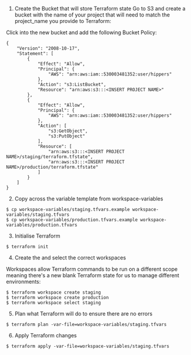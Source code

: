 1. Create the Bucket that will store Terraform state
Go to S3 and create a bucket with the name of your project that will need to match the project_name you provide to Terraform:

Click into the new bucket and add the following Bucket Policy:
```
{
    "Version": "2008-10-17",
    "Statement": [
        {
            "Effect": "Allow",
            "Principal": {
                "AWS": "arn:aws:iam::530003481352:user/hippers"
            },
            "Action": "s3:ListBucket",
            "Resource": "arn:aws:s3:::<INSERT PROJECT NAME>"
        },
        {
            "Effect": "Allow",
            "Principal": {
                "AWS": "arn:aws:iam::530003481352:user/hippers"
            },
            "Action": [
                "s3:GetObject",
                "s3:PutObject"
            ],
            "Resource": [
                "arn:aws:s3:::<INSERT PROJECT NAME>/staging/terraform.tfstate",
                "arn:aws:s3:::<INSERT PROJECT NAME>/production/terraform.tfstate"
            ]
        }
    ]
}
```

2. Copy across the variable template from workspace-variables

```
$ cp workspace-variables/staging.tfvars.example workspace-variables/staging.tfvars
$ cp workspace-variables/production.tfvars.example workspace-variables/production.tfvars
```

3. Initialise Terraform
```
$ terraform init
```

4. Create the and select the correct workspaces

Workspaces allow Terraform commands to be run on a different scope meaning there's a new blank Terraform state for us to manage different environments:

```
$ terraform workspace create staging
$ terraform workspace create production
$ terraform workspace select staging
```

5. Plan what Terraform will do to ensure there are no errors

```
$ terraform plan -var-file=workspace-variables/staging.tfvars
```

6. Apply Terraform changes
```
$ terraform apply -var-file=workspace-variables/staging.tfvars
```
